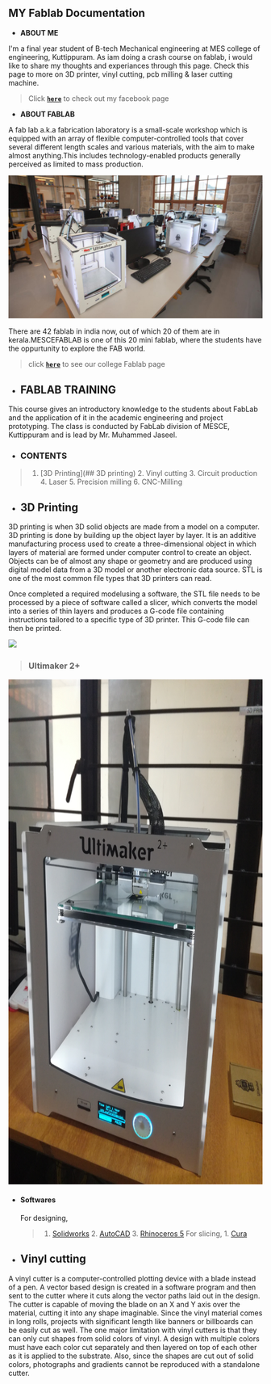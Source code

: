 ## MY Fablab Documentation

+ **ABOUT ME** 

I'm a final year student of B-tech Mechanical engineering at MES college of engineering,
Kuttippuram. As iam doing a crash course on fablab, i would like to share my thoughts and 
experiances through this page. Check this page to more on 3D printer, vinyl cutting, pcb 
milling & laser cutting machine.

> Click [**`here`**](https://www.facebook.com/sahalcity) to check out my facebook page

+ **ABOUT FABLAB**

A fab lab a.k.a fabrication laboratory is a small-scale workshop which is equipped with an array of flexible computer-controlled tools that cover several different length scales and various materials, with the aim to make almost anything.This includes technology-enabled products generally perceived as limited to mass production.

![FAB LAB](https://raw.githubusercontent.com/sahalsalam/sahalsalam.github.io/master/5253.jpg)

There are 42 fablab in india now, out of which 20 of them are in kerala.MESCEFABLAB is one of this 20 mini fablab, where the students have the oppurtunity to explore the FAB world.

> click [**`here`**](https://www.fablabs.io/labs/mesce) to see our college Fablab page

+ ## FABLAB TRAINING

This course gives an introductory knowledge to the students about FabLab and the application of it in the academic engineering and project prototyping. The class is conducted by FabLab division of MESCE, Kuttippuram and is lead by Mr. Muhammed Jaseel.

+ ### CONTENTS
>   1. [3D Printing](## 3D printing)
    2. Vinyl cutting
    3. Circuit production
    4. Laser
    5. Precision milling
    6. CNC-Milling
    
+ ## 3D Printing

 3D printing is when 3D solid objects are made from a model on a computer. 3D printing is done by building up the object layer by layer. It is an additive manufacturing process used to create a three-dimensional object in which layers of material are formed under computer control to create an object. Objects can be of almost any shape or geometry and are produced using digital model data from a 3D model or another electronic data source. STL is one of the most common file types that 3D printers can read.

 Once completed a required modelusing a software, the STL file needs to be processed by a piece of software called a slicer, which converts the model into a series of thin layers and produces a G-code file containing instructions tailored to a specific type of 3D printer. This G-code file can then be printed.

![](https://github.com/sahalsalam/sahalsalam.github.io/blob/master/ezgif.com-gif-maker.gif?raw=true)

> ### Ultimaker 2+

<img src="https://github.com/sahalsalam/sahalsalam.github.io/blob/master/IMG_20170823_152007.jpg?raw=true" width="700" height="1000" />

+ #### Softwares
  For designing,
  >   1. [Solidworks](http://www.solidworks.in/sw/support/downloads.htm)
      2. [AutoCAD](https://www.autodesk.in/products/autocad/free-trial)
      3. [Rhinoceros 5](https://www.rhino3d.com/download/rhino/5/latest)
  For slicing,
      1. [Cura](https://ultimaker.com/en/products/cura-software)

+ ## Vinyl cutting

A vinyl cutter is a computer-controlled plotting device with a blade instead of a pen. A vector based design is created in a software program and then sent to the cutter where it cuts along the vector paths laid out in the design. The cutter is capable of moving the blade on an X and Y axis over the material, cutting it into any shape imaginable. Since the vinyl material comes in long rolls, projects with significant length like banners or billboards can be easily cut as well. The one major limitation with vinyl cutters is that they can only cut shapes from solid colors of vinyl. A design with multiple colors must have each color cut separately and then layered on top of each other as it is applied to the substrate. Also, since the shapes are cut out of solid colors, photographs and gradients cannot be reproduced with a standalone cutter.


